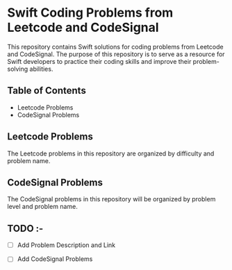 # Swift Coding Problems from Leetcode and CodeSignal

This repository contains Swift solutions for coding problems from Leetcode and CodeSignal. The purpose of this repository is to serve as a resource for Swift developers to practice their coding skills and improve their problem-solving abilities.

## Table of Contents

- Leetcode Problems
- CodeSignal Problems

## Leetcode Problems

The Leetcode problems in this repository are organized by difficulty and problem name.

## CodeSignal Problems

The CodeSignal problems in this repository will be organized by problem level and problem name.



## TODO :-

- [ ] Add Problem Description and Link

- [ ] Add CodeSignal Problems
